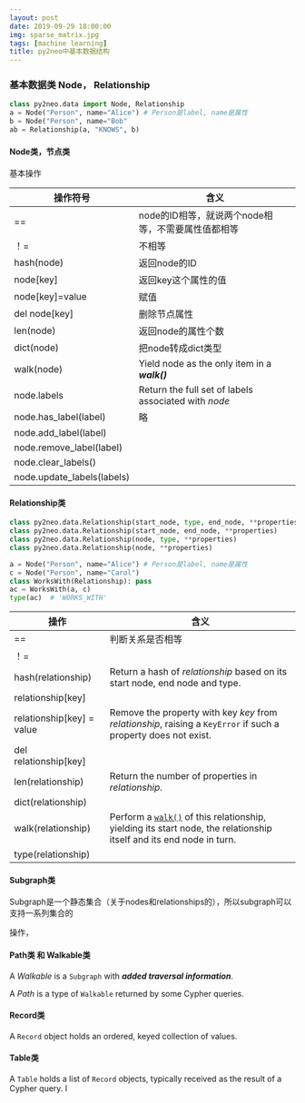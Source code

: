 ```yaml
---
layout: post
date: 2019-09-29 18:00:00
img: sparse_matrix.jpg
tags: [machine learning]
title: py2neo中基本数据结构
---
```




### 基本数据类 Node， Relationship

```python
class py2neo.data import Node, Relationship
a = Node("Person", name="Alice") # Person是label, name是属性
b = Node("Person", name="Bob"
ab = Relationship(a, "KNOWS", b)
```



#### Node类，节点类

基本操作

| 操作符号                   | 含义                                                 |
| -------------------------- | ---------------------------------------------------- |
| ==                         | node的ID相等，就说两个node相等，不需要属性值都相等   |
| ！=                        | 不相等                                               |
| hash(node)                 | 返回node的ID                                         |
| node[key]                  | 返回key这个属性的值                                  |
| node[key]=value            | 赋值                                                 |
| del node[key]              | 删除节点属性                                         |
| len(node)                  | 返回node的属性个数                                   |
| dict(node)                 | 把node转成dict类型                                   |
| walk(node)                 | Yield node as the only item in a ***walk()***        |
| node.labels                | Return the full set of labels associated with *node* |
| node.has_label(label)      | 略                                                   |
| node.add_label(label)      |                                                      |
| node.remove_label(label)   |                                                      |
| node.clear_labels()        |                                                      |
| node.update_labels(labels) |                                                      |

#### Relationship类



```python
class py2neo.data.Relationship(start_node, type, end_node, **properties)
class py2neo.data.Relationship(start_node, end_node, **properties)
class py2neo.data.Relationship(node, type, **properties)
class py2neo.data.Relationship(node, **properties)

a = Node("Person", name="Alice") # Person是label, name是属性
c = Node("Person", name="Carol")
class WorksWith(Relationship): pass
ac = WorksWith(a, c)
type(ac)  # 'WORKS_WITH'
```



| 操作                      | 含义                                                         |
| ------------------------- | ------------------------------------------------------------ |
| ==                        | 判断关系是否相等                                             |
| ！=                       |                                                              |
| hash(relationship)        | Return a hash of *relationship* based on its start node, end node and type. |
| relationship[key]         |                                                              |
| relationship[key] = value | Remove the property with key *key* from *relationship*, raising a `KeyError` if such a property does not exist. |
| del relationship[key]     |                                                              |
| len(relationship)         | Return the number of properties in *relationship*.           |
| dict(relationship)        |                                                              |
| walk(relationship)        | Perform a [`walk()`](https://py2neo.org/v4/data.html#py2neo.data.walk) of this relationship, yielding its start node, the relationship itself and its end node in turn. |
| type(relationship)        |                                                              |



#### Subgraph类

Subgraph是一个静态集合（关于nodes和relationships的），所以subgraph可以支持一系列集合的

操作，



#### Path类 和 Walkable类

A *Walkable* is a `Subgraph` with ***added traversal information***. 

A *Path* is a type of `Walkable` returned by some Cypher queries.



#### Record类

A `Record` object holds an ordered, keyed collection of values.



#### Table类

A `Table` holds a list of `Record` objects, typically received as the result of a Cypher query. I